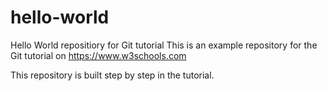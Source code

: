 # hello-world
Hello World repositiory for Git tutorial
This is an example repository for the Git tutorial on https://www.w3schools.com

This repository is built step by step in the tutorial.